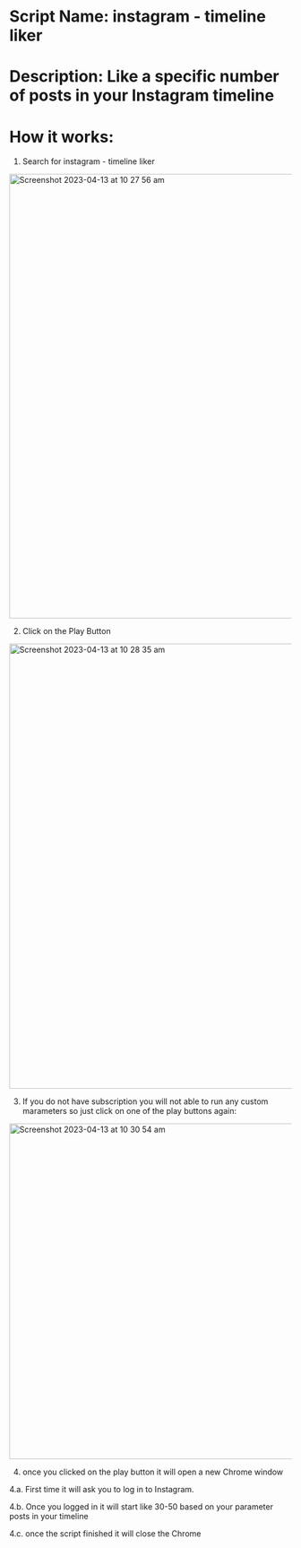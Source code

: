# Script Name: instagram - timeline liker

# Description: Like a specific number of posts in your Instagram timeline

# How it works:
1. Search for instagram - timeline liker

<img width="793" alt="Screenshot 2023-04-13 at 10 27 56 am" src="https://user-images.githubusercontent.com/16809418/231614730-fbdea32a-0256-407d-99b7-3a6709df699a.png">

2. Click on the Play Button

<img width="794" alt="Screenshot 2023-04-13 at 10 28 35 am" src="https://user-images.githubusercontent.com/16809418/231614933-06f286f5-60ff-4820-9389-eefb4e8eee98.png">

3. If you do not have subscription you will not able to run any custom marameters so just click on one of the play buttons again:

<img width="599" alt="Screenshot 2023-04-13 at 10 30 54 am" src="https://user-images.githubusercontent.com/16809418/231615135-c6eb5825-c881-4dc5-852d-5c054e679441.png">

4. once you clicked on the play button it will open a new Chrome window

4.a. First time it will ask you to log in to Instagram.

4.b. Once you logged in it will start like 30-50 based on your parameter posts in your timeline 

4.c. once the script finished it will close the Chrome
